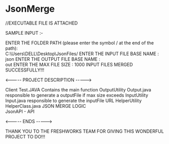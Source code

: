 # JsonMerge



//EXECUTABLE FILE IS ATTACHED

SAMPLE INPUT :- 

ENTER THE FOLDER PATH (please enter the symbol  /  at the end of the path):  
C:\Users\DELL\Desktop\JsonFiles/
ENTER THE INPUT FILE BASE NAME :  
json
ENTER THE OUTPUT FILE BASE NAME :  
out
ENTER THE MAX FILE SIZE : 
1000
INPUT FILES MERGED SUCCESSFULLY!!!


<----- PROJECT DESCRIPTION ----->

Client            Test.JAVA         Contains the main function
OutputUtility     Output.java       responsible to generate a outputFile if max size exceeds
InputUtility      Input.java        responsible to generate the inputFile URL
HelperUtility     HelperClass.java  JSON MERGE LOGIC  
JsonAPI           -                 API

<----- ENDS ----->


THANK YOU TO THE FRESHWORKS TEAM FOR GIVING THIS WONDERFUL PROJECT TO DO!!!
